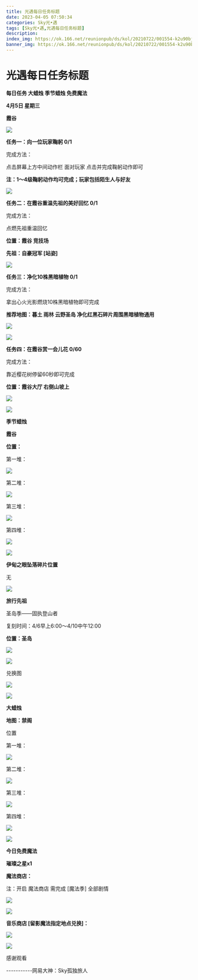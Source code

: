 ```yaml
---
title: 光遇每日任务标题
date: 2023-04-05 07:50:34
categories: Sky光•遇
tags: [Sky光•遇,光遇每日任务标题]
description: 
index_img: https://ok.166.net/reunionpub/ds/kol/20210722/001554-k2u90bj7ay.png?imageView&thumbnail=600x0&type=jpg
banner_img: https://ok.166.net/reunionpub/ds/kol/20210722/001554-k2u90bj7ay.png?imageView&thumbnail=600x0&type=jpg
---
```

# 光遇每日任务标题
**每日任务 大蜡烛 季节蜡烛 免费魔法**

 **4月5日 星期三**

 **霞谷**

![](https://img.166.net/reunionpub/ds/kol/20230405/001310-qh10wi4j3r.jpg)

 **任务一：向一位玩家鞠躬 0/1**

完成方法：

点击屏幕上方中间动作栏 面对玩家 点击并完成鞠躬动作即可

 **注：1～4级鞠躬动作均可完成；玩家包括陌生人与好友**

![](https://img.166.net/reunionpub/ds/kol/20230405/000648-iezqyolfss.jpg)

 **任务二：在霞谷重温先祖的美好回忆 0/1**

完成方法：

点燃先祖重温回忆

 **位置：霞谷 竞技场**

 **先祖：自豪冠军 [站姿]**

![](https://img.166.net/reunionpub/ds/kol/20230405/000702-mobpdahu39.jpg)

 **任务三：净化10株黑暗植物 0/1**

完成方法：

拿出心火光影燃烧10株黑暗植物即可完成

 **推荐地图：暮土 雨林 云野圣岛   净化红黑石碎片周围黑暗植物通用**

![](https://img.166.net/reunionpub/ds/kol/20230405/000727-kylcjaqdit.jpeg)

![](https://img.166.net/reunionpub/ds/kol/20230405/000719-zsnre40b5y.jpeg)

 **任务四：在霞谷赏一会儿花 0/60**

完成方法：

靠近樱花树停留60秒即可完成

 **位置：霞谷大厅 右侧山坡上**

![](https://img.166.net/reunionpub/ds/kol/20230405/000744-em2zwciq8t.jpeg)

![](https://img.166.net/reunionpub/ds/kol/20221018/100256-wzutnocka0.png)

 **季节蜡烛**

 **霞谷**

 **位置：**

第一堆：

![](https://img.166.net/reunionpub/ds/kol/20230405/000251-f89hcbn0kv.jpeg)

第二堆：

![](https://img.166.net/reunionpub/ds/kol/20230405/000304-0ib6hj87lz.jpeg)

第三堆：

![](https://img.166.net/reunionpub/ds/kol/20230405/000314-8s0gatbkev.jpeg)

第四堆：

![](https://img.166.net/reunionpub/ds/kol/20230405/000322-t4br198fmh.jpeg)

![](https://img.166.net/reunionpub/ds/kol/20221130/005912-5mvshq9nf3.png)

 **伊甸之眼坠落碎片位置**

无

![](https://img.166.net/reunionpub/ds/kol/20230313/005012-cdpy0kr1uq.png)

 **旅行先祖**

圣岛季——固执登山者

复刻时间：4/6早上6:00～4/10中午12:00

 **位置：圣岛**

![](https://img.166.net/reunionpub/ds/kol/20230405/005117-upmb6qigeh.jpg)

![](https://img.166.net/reunionpub/ds/kol/20230405/002310-sf4b6n8hdz.jpeg)

兑换图

![](https://img.166.net/reunionpub/ds/kol/20230405/005037-9m6h4ulfcj.jpg)

![](https://img.166.net/reunionpub/ds/kol/20230313/005012-cdpy0kr1uq.png)

 **大蜡烛**

 **地图：禁阁**

位置

第一堆：

![](https://img.166.net/reunionpub/ds/kol/20230405/000424-hds25sig4b.jpeg)

第二堆：

![](https://img.166.net/reunionpub/ds/kol/20230405/000451-5m49duo71z.jpeg)

第三堆：

![](https://img.166.net/reunionpub/ds/kol/20230405/000457-9c7oemadj0.jpeg)

第四堆：

![](https://img.166.net/reunionpub/ds/kol/20230405/000505-a92i4sf83s.jpeg)

![](https://img.166.net/reunionpub/ds/kol/20221018/100256-wzutnocka0.png)

 **今日免费魔法**

 **璀璨之星x1**

 **魔法商店：**

注：开启 魔法商店 需完成 [魔法季] 全部剧情

![](https://img.166.net/reunionpub/ds/kol/20221018/100559-oibznvdtus.png)

![](https://img.166.net/reunionpub/ds/kol/20230405/000543-hd9ovufcj2.jpeg)

 **音乐商店 [留影魔法指定地点兑换]：**

![](https://img.166.net/reunionpub/ds/kol/20230403/000156-bdlmjzy7vh.jpeg)

 **![](https://img.166.net/reunionpub/ds/kol/20221018/100256-wzutnocka0.png)**

感谢观看

\-----------网易大神：Sky孤独旅人


